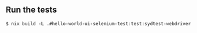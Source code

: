 ## Run the tests

```console
$ nix build -L .#hello-world-ui-selenium-test:test:sydtest-webdriver
```
